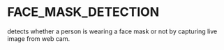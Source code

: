 # FACE_MASK_DETECTION
detects whether a person is wearing a face mask or not by capturing live image from web cam.

